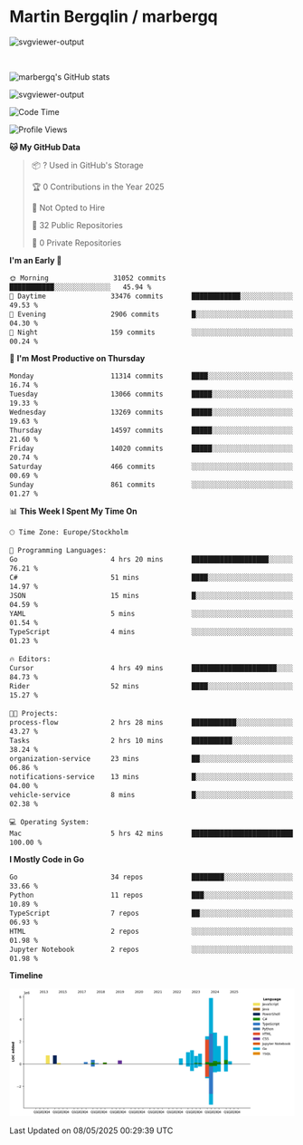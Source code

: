 # Martin Bergqlin / marbergq

![svgviewer-output](https://user-images.githubusercontent.com/2405410/206014777-22d41ecb-c24f-421d-b7d9-bba2cb5bb0de.svg)

<br>

<!--- [![Martin's Week](https://github-readme-stats.vercel.app/api/wakatime?username=marbergq&theme=dark)](https://github.com/anuraghazra/github-readme-stats) -->

![marbergq's GitHub stats](https://github-readme-stats.vercel.app/api?username=marbergq&count_private=true&show_icons=true)

![svgviewer-output](https://wakatime.com/badge/user/3f0a2069-6683-4e19-9a4a-7d21ea815067.svg)

<!--START_SECTION:waka-->
![Code Time](http://img.shields.io/badge/Code%20Time-5%2C055%20hrs%2022%20mins-blue)

![Profile Views](http://img.shields.io/badge/Profile%20Views-5-blue)

**🐱 My GitHub Data** 

> 📦 ? Used in GitHub's Storage 
 > 
> 🏆 0 Contributions in the Year 2025
 > 
> 🚫 Not Opted to Hire
 > 
> 📜 32 Public Repositories 
 > 
> 🔑 0 Private Repositories 
 > 
**I'm an Early 🐤** 

```text
🌞 Morning                31052 commits       ███████████░░░░░░░░░░░░░░   45.94 % 
🌆 Daytime                33476 commits       ████████████░░░░░░░░░░░░░   49.53 % 
🌃 Evening                2906 commits        █░░░░░░░░░░░░░░░░░░░░░░░░   04.30 % 
🌙 Night                  159 commits         ░░░░░░░░░░░░░░░░░░░░░░░░░   00.24 % 
```
📅 **I'm Most Productive on Thursday** 

```text
Monday                   11314 commits       ████░░░░░░░░░░░░░░░░░░░░░   16.74 % 
Tuesday                  13066 commits       █████░░░░░░░░░░░░░░░░░░░░   19.33 % 
Wednesday                13269 commits       █████░░░░░░░░░░░░░░░░░░░░   19.63 % 
Thursday                 14597 commits       █████░░░░░░░░░░░░░░░░░░░░   21.60 % 
Friday                   14020 commits       █████░░░░░░░░░░░░░░░░░░░░   20.74 % 
Saturday                 466 commits         ░░░░░░░░░░░░░░░░░░░░░░░░░   00.69 % 
Sunday                   861 commits         ░░░░░░░░░░░░░░░░░░░░░░░░░   01.27 % 
```


📊 **This Week I Spent My Time On** 

```text
🕑︎ Time Zone: Europe/Stockholm

💬 Programming Languages: 
Go                       4 hrs 20 mins       ███████████████████░░░░░░   76.21 % 
C#                       51 mins             ████░░░░░░░░░░░░░░░░░░░░░   14.97 % 
JSON                     15 mins             █░░░░░░░░░░░░░░░░░░░░░░░░   04.59 % 
YAML                     5 mins              ░░░░░░░░░░░░░░░░░░░░░░░░░   01.54 % 
TypeScript               4 mins              ░░░░░░░░░░░░░░░░░░░░░░░░░   01.23 % 

🔥 Editors: 
Cursor                   4 hrs 49 mins       █████████████████████░░░░   84.73 % 
Rider                    52 mins             ████░░░░░░░░░░░░░░░░░░░░░   15.27 % 

🐱‍💻 Projects: 
process-flow             2 hrs 28 mins       ███████████░░░░░░░░░░░░░░   43.27 % 
Tasks                    2 hrs 10 mins       ██████████░░░░░░░░░░░░░░░   38.24 % 
organization-service     23 mins             ██░░░░░░░░░░░░░░░░░░░░░░░   06.86 % 
notifications-service    13 mins             █░░░░░░░░░░░░░░░░░░░░░░░░   04.00 % 
vehicle-service          8 mins              █░░░░░░░░░░░░░░░░░░░░░░░░   02.38 % 

💻 Operating System: 
Mac                      5 hrs 42 mins       █████████████████████████   100.00 % 
```

**I Mostly Code in Go** 

```text
Go                       34 repos            ████████░░░░░░░░░░░░░░░░░   33.66 % 
Python                   11 repos            ███░░░░░░░░░░░░░░░░░░░░░░   10.89 % 
TypeScript               7 repos             ██░░░░░░░░░░░░░░░░░░░░░░░   06.93 % 
HTML                     2 repos             ░░░░░░░░░░░░░░░░░░░░░░░░░   01.98 % 
Jupyter Notebook         2 repos             ░░░░░░░░░░░░░░░░░░░░░░░░░   01.98 % 
```



**Timeline**

![Lines of Code chart](https://raw.githubusercontent.com/marbergq/marbergq/main/assets/bar_graph.png)


 Last Updated on 08/05/2025 00:29:39 UTC
<!--END_SECTION:waka-->
